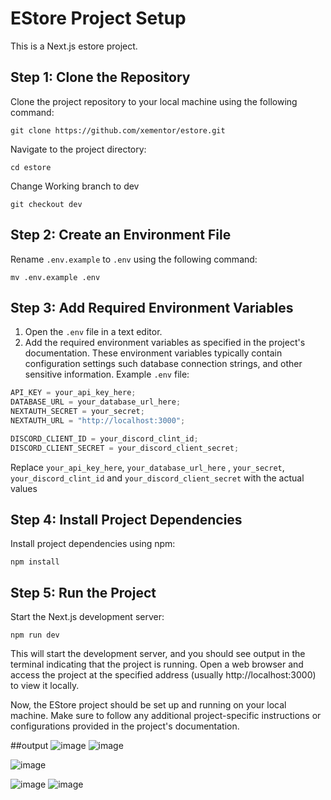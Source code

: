 # EStore Project Setup

This is a Next.js estore project.

## Step 1: Clone the Repository

Clone the project repository to your local machine using the following command:

```shell
git clone https://github.com/xementor/estore.git
```

Navigate to the project directory:

```shell
cd estore
```

Change Working branch to dev

```shell
git checkout dev
```

## Step 2: Create an Environment File

Rename `.env.example` to `.env` using the following command:

```shell
mv .env.example .env
```

## Step 3: Add Required Environment Variables

1. Open the `.env` file in a text editor.
2. Add the required environment variables as specified in the project's documentation. These environment variables typically contain configuration settings such database connection strings, and other sensitive information. Example `.env` file:

```js
API_KEY = your_api_key_here;
DATABASE_URL = your_database_url_here;
NEXTAUTH_SECRET = your_secret;
NEXTAUTH_URL = "http://localhost:3000";

DISCORD_CLIENT_ID = your_discord_clint_id;
DISCORD_CLIENT_SECRET = your_discord_client_secret;
```

Replace `your_api_key_here`, `your_database_url_here` , `your_secret`, `your_discord_clint_id` and `your_discord_client_secret` with the actual values

## Step 4: Install Project Dependencies

Install project dependencies using npm:

```shell
npm install
```

## Step 5: Run the Project

Start the Next.js development server:

```shell
npm run dev
```

This will start the development server, and you should see output in the terminal indicating that the project is running. Open a web browser and access the project at the specified address (usually http://localhost:3000) to view it locally.

Now, the EStore project should be set up and running on your local machine. Make sure to follow any additional project-specific instructions or configurations provided in the project's documentation.

##output
![image](https://github.com/user-attachments/assets/21188a07-2bc5-4291-bd2a-6bfe7202b34e)
![image](https://github.com/user-attachments/assets/fb1c08ea-2e7a-419f-9c06-4325611113b8)

![image](https://github.com/user-attachments/assets/51873aa9-114a-489f-b327-4ebd739bbdf8)

![image](https://github.com/user-attachments/assets/490b05da-00d0-4922-9bf2-5a69a599a764)
![image](https://github.com/user-attachments/assets/198b8c80-220a-4e0d-84e2-b0482b7299ee)


